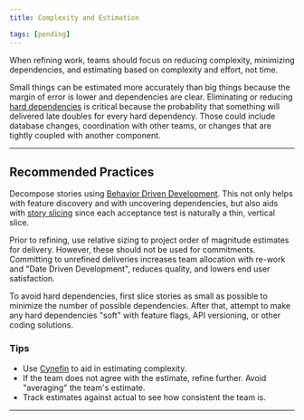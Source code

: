 ```yaml
---
title: Complexity and Estimation

tags: [pending]
---
```


When refining work, teams should focus on reducing complexity, minimizing
dependencies, and estimating based on complexity and effort, not time.

Small things can be estimated more accurately than big things because the margin
of error is lower and dependencies are clear. Eliminating or reducing
[hard dependencies](../../glossary/#dependency-hard) is critical because the probability that something will
delivered late doubles for every hard dependency. Those
could include database changes, coordination with other teams, or changes that are
tightly coupled with another component.

---

## Recommended Practices

Decompose stories using [Behavior Driven Development](../behavior-driven-development).
This not only helps with feature discovery and with uncovering dependencies, but
also aids with [story slicing](../story-slicing) since each acceptance test
is naturally a thin, vertical
slice.

Prior to refining, use relative sizing to project order of magnitude estimates
for delivery. However, these should not be used for commitments. Committing to
unrefined deliveries increases team allocation with re-work and "Date Driven
Development", reduces quality, and lowers end user satisfaction.

To avoid hard dependencies, first slice stories as small as possible to minimize
the number of possible dependencies. After that, attempt to make any hard
dependencies "soft" with feature flags, API versioning, or other coding
solutions.

### Tips

- Use [Cynefin](https://en.wikipedia.org/wiki/Cynefin_framework) to aid in
  estimating complexity.
- If the team does not agree with the estimate, refine further. Avoid "averaging"
  the team's estimate.
- Track estimates against actual to see how consistent the team is.

---
